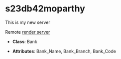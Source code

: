 # s23db42moparthy

This is my  new server

Remote [render server](https://s23db42moparthy.onrender.com)

- **Class**: Bank

- **Attributes**: Bank_Name, Bank_Branch, Bank_Code
